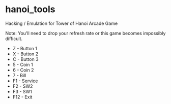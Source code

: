 # hanoi_tools
Hacking / Emulation for Tower of Hanoi Arcade Game

Note: You'll need to drop your refresh rate or this game becomes impossibly difficult.

* Z   - Button 1
* X   - Button 2
* C   - Button 3
* 5   - Coin 1
* 6   - Coin 2
* 7   - Bill
* F1  - Service
* F2  - SW2
* F3  - SW1
* F12 - Exit


